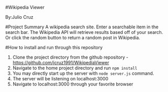#Wikipedia Viewer

By:Julio Cruz


#Project Summary
A wikipedia search site.
Enter a searchable item in the search bar.
The Wikipedia API will retrieve results based off of your search.
Or click the random button to return a random post in Wikipedia.


#How to install and run through this repository

1. Clone the project directory from the github repository - https://github.com/jcruz1991/WikipediaViewer
2. Navigate to the home project directory and run `npm install`
4. You may directly start up the server with `node server.js` command.
4. The server will be listening on localhost:3000
5. Navigate to localhost:3000 through your favorite browser
